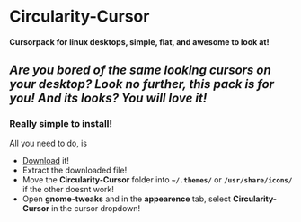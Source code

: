 # Circularity-Cursor
#### Cursorpack for linux desktops, simple, flat, and awesome to look at!

*Are you bored of the same looking cursors on your desktop?*
*Look no further, this pack is for you!*
*And its looks? You will love it!*
---
### Really simple to install!
All you need to do, is
- [Download]([google.com](https://github.com/domedav/Circularity-Cursor/releases/download/Circularity-Cursor/Circularity-Cursor.tar)) it!
- Extract the downloaded file!
- Move the **Circularity-Cursor** folder into **```~/.themes/```** or **```/usr/share/icons/```** if the other doesnt work!
- Open **gnome-tweaks** and in the **appearence** tab, select **Circularity-Cursor** in the cursor dropdown!
